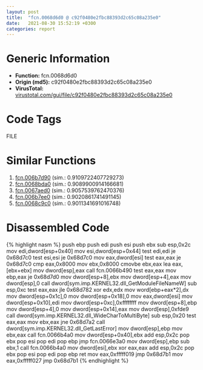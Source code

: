 ```yaml
---
layout: post
title:  "fcn.0068d6d0 @ c92f0480e2fbc88393d2c65c08a235e0"
date:   2021-08-30 15:52:19 +0300
categories: report
---
```


# Generic Information
- **Function:** fcn.0068d6d0
- **Origin (md5):** c92f0480e2fbc88393d2c65c08a235e0
- **VirusTotal:** [virustotal.com/gui/file/c92f0480e2fbc88393d2c65c08a235e0][virustotal_ref]

# Code Tags
<span class="tag" id="FILE">FILE</span>


# Similar Functions

1. [fcn.006b7d90][similar_1_ref] (sim.: 0.9109722407729273)
2. [fcn.0068bda0][similar_2_ref] (sim.: 0.9089900914166681)
3. [fcn.0067aed0][similar_3_ref] (sim.: 0.9057539762470376)
4. [fcn.006b7ee0][similar_4_ref] (sim.: 0.9020861741491145)
5. [fcn.0068c9c0][similar_5_ref] (sim.: 0.9011341691016748)


# Disassembled Code

{% highlight nasm %}
push ebp
push edi
push esi
push ebx
sub esp,0x2c
mov edi,dword[esp+0x40]
mov esi,dword[esp+0x44]
test edi,edi
je 0x68d7c0
test esi,esi
je 0x68d7c0
mov eax,dword[esi]
test eax,eax
je 0x68d7c0
cmp eax,0x8000
mov ebx,0x8000
cmovbe ebx,eax
lea eax,[ebx+ebx]
mov dword[esp],eax
call fcn.0066b490
test eax,eax
mov ebp,eax
je 0x68d7d0
mov dword[esp+8],ebx
mov dword[esp+4],eax
mov dword[esp],0
call dword[sym.imp.KERNEL32.dll_GetModuleFileNameW]
sub esp,0xc
test eax,eax
jle 0x68d782
xor edx,edx
mov word[ebp+eax*2],dx
mov dword[esp+0x1c],0
mov dword[esp+0x18],0
mov eax,dword[esi]
mov dword[esp+0x10],edi
mov dword[esp+0xc],0xffffffff
mov dword[esp+8],ebp
mov dword[esp+4],0
mov dword[esp+0x14],eax
mov dword[esp],0xfde9
call dword[sym.imp.KERNEL32.dll_WideCharToMultiByte]
sub esp,0x20
test eax,eax
mov ebx,eax
jne 0x68d7a2
call dword[sym.imp.KERNEL32.dll_GetLastError]
mov dword[esp],ebp
mov ebx,eax
call fcn.0066b4a0
mov dword[esp+0x40],ebx
add esp,0x2c
pop ebx
pop esi
pop edi
pop ebp
jmp fcn.0066e3a0
mov dword[esp],ebp
sub ebx,1
call fcn.0066b4a0
mov dword[esi],ebx
xor eax,eax
add esp,0x2c
pop ebx
pop esi
pop edi
pop ebp
ret 
mov eax,0xfffff019
jmp 0x68d7b1
mov eax,0xfffff027
jmp 0x68d7b1
{% endhighlight %}


[similar_1_ref]: /report/fcn.006b7d90@c92f0480e2fbc88393d2c65c08a235e0
[similar_2_ref]: /report/fcn.0068bda0@c92f0480e2fbc88393d2c65c08a235e0
[similar_3_ref]: /report/fcn.0067aed0@c92f0480e2fbc88393d2c65c08a235e0
[similar_4_ref]: /report/fcn.006b7ee0@c92f0480e2fbc88393d2c65c08a235e0
[similar_5_ref]: /report/fcn.0068c9c0@c92f0480e2fbc88393d2c65c08a235e0
[virustotal_ref]: https://www.virustotal.com/gui/file/c92f0480e2fbc88393d2c65c08a235e0
